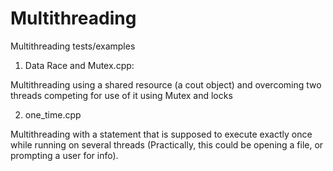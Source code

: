 # Multithreading
Multithreading tests/examples

1) Data Race and Mutex.cpp:

Multithreading using a shared resource (a cout object) and overcoming two threads competing for use of it using Mutex and locks



2) one_time.cpp

Multithreading with a statement that is supposed to execute exactly once while running on several threads (Practically, this could be opening a file, or prompting a user for info). 
